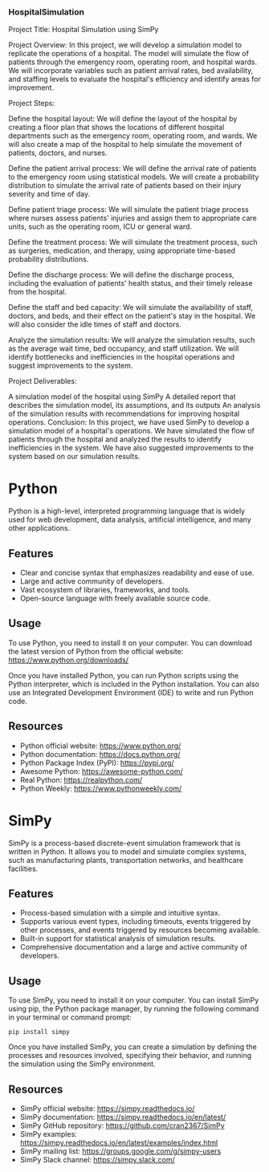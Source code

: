### HospitalSimulation
Project Title: Hospital Simulation using SimPy

Project Overview:
In this project, we will develop a simulation model to replicate the operations of a hospital. The model will simulate the flow of patients through the emergency room, operating room, and hospital wards. We will incorporate variables such as patient arrival rates, bed availability, and staffing levels to evaluate the hospital's efficiency and identify areas for improvement.

Project Steps:

Define the hospital layout:
We will define the layout of the hospital by creating a floor plan that shows the locations of different hospital departments such as the emergency room, operating room, and wards. We will also create a map of the hospital to help simulate the movement of patients, doctors, and nurses.

Define the patient arrival process:
We will define the arrival rate of patients to the emergency room using statistical models. We will create a probability distribution to simulate the arrival rate of patients based on their injury severity and time of day.

Define patient triage process:
We will simulate the patient triage process where nurses assess patients' injuries and assign them to appropriate care units, such as the operating room, ICU or general ward.

Define the treatment process:
We will simulate the treatment process, such as surgeries, medication, and therapy, using appropriate time-based probability distributions.

Define the discharge process:
We will define the discharge process, including the evaluation of patients' health status, and their timely release from the hospital.

Define the staff and bed capacity:
We will simulate the availability of staff, doctors, and beds, and their effect on the patient's stay in the hospital. We will also consider the idle times of staff and doctors.

Analyze the simulation results:
We will analyze the simulation results, such as the average wait time, bed occupancy, and staff utilization. We will identify bottlenecks and inefficiencies in the hospital operations and suggest improvements to the system.

Project Deliverables:

A simulation model of the hospital using SimPy
A detailed report that describes the simulation model, its assumptions, and its outputs
An analysis of the simulation results with recommendations for improving hospital operations.
Conclusion:
In this project, we have used SimPy to develop a simulation model of a hospital's operations. We have simulated the flow of patients through the hospital and analyzed the results to identify inefficiencies in the system. We have also suggested improvements to the system based on our simulation results.

# Python

Python is a high-level, interpreted programming language that is widely used for web development, data analysis, artificial intelligence, and many other applications.

## Features

- Clear and concise syntax that emphasizes readability and ease of use.
- Large and active community of developers.
- Vast ecosystem of libraries, frameworks, and tools.
- Open-source language with freely available source code.

## Usage

To use Python, you need to install it on your computer. You can download the latest version of Python from the official website: https://www.python.org/downloads/

Once you have installed Python, you can run Python scripts using the Python interpreter, which is included in the Python installation. You can also use an Integrated Development Environment (IDE) to write and run Python code.

## Resources

- Python official website: https://www.python.org/
- Python documentation: https://docs.python.org/
- Python Package Index (PyPI): https://pypi.org/
- Awesome Python: https://awesome-python.com/
- Real Python: https://realpython.com/
- Python Weekly: https://www.pythonweekly.com/

# SimPy

SimPy is a process-based discrete-event simulation framework that is written in Python. It allows you to model and simulate complex systems, such as manufacturing plants, transportation networks, and healthcare facilities.

## Features

- Process-based simulation with a simple and intuitive syntax.
- Supports various event types, including timeouts, events triggered by other processes, and events triggered by resources becoming available.
- Built-in support for statistical analysis of simulation results.
- Comprehensive documentation and a large and active community of developers.

## Usage

To use SimPy, you need to install it on your computer. You can install SimPy using pip, the Python package manager, by running the following command in your terminal or command prompt:

    pip install simpy


Once you have installed SimPy, you can create a simulation by defining the processes and resources involved, specifying their behavior, and running the simulation using the SimPy environment.

## Resources

- SimPy official website: https://simpy.readthedocs.io/
- SimPy documentation: https://simpy.readthedocs.io/en/latest/
- SimPy GitHub repository: https://github.com/cran2367/SimPy
- SimPy examples: https://simpy.readthedocs.io/en/latest/examples/index.html
- SimPy mailing list: https://groups.google.com/g/simpy-users
- SimPy Slack channel: https://simpy.slack.com/


